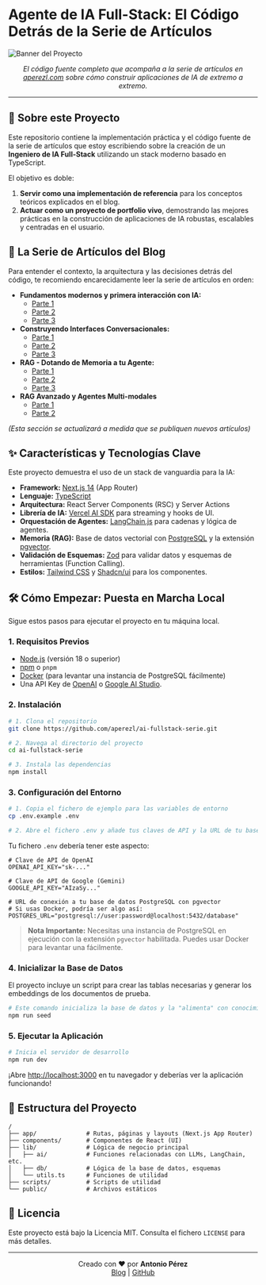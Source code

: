 # Agente de IA Full-Stack: El Código Detrás de la Serie de Artículos

![Banner del Proyecto](https://aperezl.com/images/rag-dotando-de-memoria-a-tu-agente-parte-1/image.png)

<p align="center">
  <em>El código fuente completo que acompaña a la serie de artículos en <a href="https://aperezl.com" target="_blank">aperezl.com</a> sobre cómo construir aplicaciones de IA de extremo a extremo.</em>
</p>

---

## 🚀 Sobre este Proyecto

Este repositorio contiene la implementación práctica y el código fuente de la serie de artículos que estoy escribiendo sobre la creación de un **Ingeniero de IA Full-Stack** utilizando un stack moderno basado en TypeScript.

El objetivo es doble:

1.  **Servir como una implementación de referencia** para los conceptos teóricos explicados en el blog.
2.  **Actuar como un proyecto de portfolio vivo**, demostrando las mejores prácticas en la construcción de aplicaciones de IA robustas, escalables y centradas en el usuario.

## 🔗 La Serie de Artículos del Blog

Para entender el contexto, la arquitectura y las decisiones detrás del código, te recomiendo encarecidamente leer la serie de artículos en orden:

*   **Fundamentos modernos y primera interacción con IA:**
    *   [Parte 1](https://aperezl.com/post/fundamentos-modernos-y-primera-interaccion-con-ia-parte-1)
    *   [Parte 2](https://aperezl.com/post/fundamentos-modernos-y-primera-interaccion-con-ia-parte-2)
    *   [Parte 3](https://aperezl.com/post/fundamentos-modernos-y-primera-interaccion-con-ia-parte-3)
*   **Construyendo Interfaces Conversacionales:**
    *   [Parte 1](https://aperezl.com/post/construyendo-interfaces-conversacionales-parte-1)
    *   [Parte 2](https://aperezl.com/post/construyendo-interfaces-conversacionales-parte-2)
    *   [Parte 3](https://aperezl.com/post/construyendo-interfaces-conversacionales-parte-3)
*   **RAG - Dotando de Memoria a tu Agente:**
    *   [Parte 1](https://aperezl.com/post/rag-dotando-de-memoria-a-tu-agente-parte-1)
    *   [Parte 2](https://aperezl.com/post/rag-dotando-de-memoria-a-tu-agente-parte-2)
    *   [Parte 3](https://aperezl.com/post/rag-dotando-de-memoria-a-tu-agente-parte-3)
*   **RAG Avanzado y Agentes Multi-modales**
    *   [Parte 1](https://aperezl.com/post/rag-avanzado-y-agentes-multi-modales-parte-1)
    *   [Parte 2](https://aperezl.com/post/rag-avanzado-y-agentes-multi-modales-parte-2)

*(Esta sección se actualizará a medida que se publiquen nuevos artículos)*

## ✨ Características y Tecnologías Clave

Este proyecto demuestra el uso de un stack de vanguardia para la IA:

*   **Framework:** [Next.js 14](https://nextjs.org/) (App Router)
*   **Lenguaje:** [TypeScript](https://www.typescriptlang.org/)
*   **Arquitectura:** React Server Components (RSC) y Server Actions
*   **Librería de IA:** [Vercel AI SDK](https://sdk.vercel.ai/) para streaming y hooks de UI.
*   **Orquestación de Agentes:** [LangChain.js](https://js.langchain.com/) para cadenas y lógica de agentes.
*   **Memoria (RAG):** Base de datos vectorial con [PostgreSQL](https://www.postgresql.org/) y la extensión [pgvector](https://github.com/pgvector/pgvector).
*   **Validación de Esquemas:** [Zod](https://zod.dev/) para validar datos y esquemas de herramientas (Function Calling).
*   **Estilos:** [Tailwind CSS](https://tailwindcss.com/) y [Shadcn/ui](https://ui.shadcn.com/) para los componentes.

## 🛠️ Cómo Empezar: Puesta en Marcha Local

Sigue estos pasos para ejecutar el proyecto en tu máquina local.

### **1. Requisitos Previos**
*   [Node.js](https://nodejs.org/) (versión 18 o superior)
*   [npm](https://www.npmjs.com/) o `pnpm`
*   [Docker](https://www.docker.com/) (para levantar una instancia de PostgreSQL fácilmente)
*   Una API Key de [OpenAI](https://platform.openai.com/) o [Google AI Studio](https://aistudio.google.com/).

### **2. Instalación**

```bash
# 1. Clona el repositorio
git clone https://github.com/aperezl/ai-fullstack-serie.git

# 2. Navega al directorio del proyecto
cd ai-fullstack-serie

# 3. Instala las dependencias
npm install
```

### **3. Configuración del Entorno**

```bash
# 1. Copia el fichero de ejemplo para las variables de entorno
cp .env.example .env

# 2. Abre el fichero .env y añade tus claves de API y la URL de tu base de datos.
```

Tu fichero `.env` debería tener este aspecto:

```env
# Clave de API de OpenAI
OPENAI_API_KEY="sk-..."

# Clave de API de Google (Gemini)
GOOGLE_API_KEY="AIzaSy..."

# URL de conexión a tu base de datos PostgreSQL con pgvector
# Si usas Docker, podría ser algo así:
POSTGRES_URL="postgresql://user:password@localhost:5432/database"
```

> **Nota Importante:** Necesitas una instancia de PostgreSQL en ejecución con la extensión `pgvector` habilitada. Puedes usar Docker para levantar una fácilmente.

### **4. Inicializar la Base de Datos**

El proyecto incluye un script para crear las tablas necesarias y generar los embeddings de los documentos de prueba.

```bash
# Este comando inicializa la base de datos y la "alimenta" con conocimiento.
npm run seed
```

### **5. Ejecutar la Aplicación**

```bash
# Inicia el servidor de desarrollo
npm run dev
```

¡Abre [http://localhost:3000](http://localhost:3000) en tu navegador y deberías ver la aplicación funcionando!

## 📂 Estructura del Proyecto

```
/
├── app/              # Rutas, páginas y layouts (Next.js App Router)
├── components/       # Componentes de React (UI)
├── lib/              # Lógica de negocio principal
│   ├── ai/           # Funciones relacionadas con LLMs, LangChain, etc.
│   ├── db/           # Lógica de la base de datos, esquemas
│   └── utils.ts      # Funciones de utilidad
├── scripts/          # Scripts de utilidad 
└── public/           # Archivos estáticos
```

## 📜 Licencia

Este proyecto está bajo la Licencia MIT. Consulta el fichero `LICENSE` para más detalles.

---

<p align="center">
  Creado con ❤️ por <strong>Antonio Pérez</strong>
  <br/>
  <a href="https://aperezl.com">Blog</a> | <a href="https://github.com/aperezl">GitHub</a>
</p>
